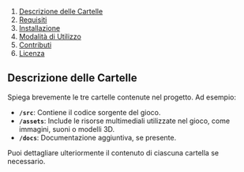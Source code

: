 
1. [Descrizione delle Cartelle](#descrizione-delle-cartelle)
2. [Requisiti](#requisiti)
3. [Installazione](#installazione)
4. [Modalità di Utilizzo](#modalità-di-utilizzo)
5. [Contributi](#contributi)
6. [Licenza](#licenza)


## Descrizione delle Cartelle

Spiega brevemente le tre cartelle contenute nel progetto. Ad esempio:

- **`/src`**: Contiene il codice sorgente del gioco.
- **`/assets`**: Include le risorse multimediali utilizzate nel gioco, come immagini, suoni o modelli 3D.
- **`/docs`**: Documentazione aggiuntiva, se presente.

Puoi dettagliare ulteriormente il contenuto di ciascuna cartella se necessario.
